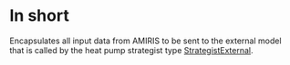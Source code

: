 # In short

Encapsulates all input data from AMIRIS to be sent to the external model that is called by the heat pump strategist type [StrategistExternal](./StrategistExternal(HeatPump).md).
